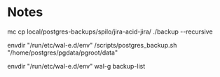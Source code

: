 # Notes

mc cp local/postgres-backups/spilo/jira-acid-jira/ ./backup --recursive

envdir "/run/etc/wal-e.d/env" /scripts/postgres_backup.sh "/home/postgres/pgdata/pgroot/data"

envdir "/run/etc/wal-e.d/env" wal-g backup-list